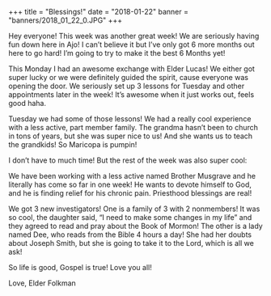 +++
title = "Blessings!"
date = "2018-01-22"
banner = "banners/2018_01_22_0.JPG"
+++

Hey everyone! This week was another great week! We are seriously having fun down here in Ajo! I can’t believe it but I’ve only got 6 more months out here to go hard! I’m going to try to make it the best 6 Months yet!

This Monday I had an awesome exchange with Elder Lucas! We either got super lucky or we were definitely guided the spirit, cause everyone was opening the door. We seriously set up 3 lessons for Tuesday and other appointments later in the week! It’s awesome when it just works out, feels good haha.

Tuesday we had some of those lessons! We had a really cool experience with a less active, part member family. The grandma hasn’t been to church in tons of years, but she was super nice to us! And she wants us to teach the grandkids! So Maricopa is pumpin!

I don’t have to much time! But the rest of the week was also super cool:

We have been working with a less  active named Brother Musgrave and he literally has come so far in one week! He wants to devote himself to God, and he is finding relief for his chronic pain. Priesthood blessings are real!

We got 3 new investigators! One is a family of 3 with 2 nonmembers! It was so cool, the daughter said, “I need to make some changes in my life” and they agreed to read and pray about the Book of Mormon! The other is a lady named Dee, who reads from the Bible 4 hours a day! She had her doubts about Joseph Smith, but she is going to take it to the Lord, which is all we ask!

So life is good, Gospel is true! Love you all!

Love,
Elder Folkman